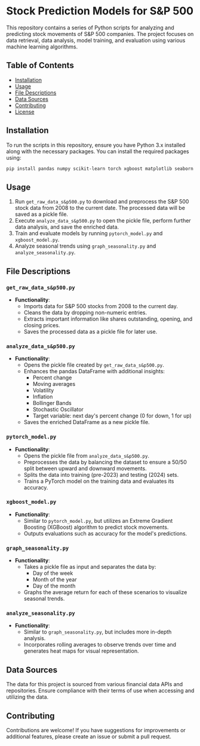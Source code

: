 
# Stock Prediction Models for S&P 500

This repository contains a series of Python scripts for analyzing and predicting stock movements of S&P 500 companies. The project focuses on data retrieval, data analysis, model training, and evaluation using various machine learning algorithms.

## Table of Contents

- [Installation](#installation)
- [Usage](#usage)
- [File Descriptions](#file-descriptions)
- [Data Sources](#data-sources)
- [Contributing](#contributing)
- [License](#license)

## Installation

To run the scripts in this repository, ensure you have Python 3.x installed along with the necessary packages. You can install the required packages using:

```bash
pip install pandas numpy scikit-learn torch xgboost matplotlib seaborn
```

## Usage

1. Run `get_raw_data_s&p500.py` to download and preprocess the S&P 500 stock data from 2008 to the current date. The processed data will be saved as a pickle file.
2. Execute `analyze_data_s&p500.py` to open the pickle file, perform further data analysis, and save the enriched data.
3. Train and evaluate models by running `pytorch_model.py` and `xgboost_model.py`.
4. Analyze seasonal trends using `graph_seasonality.py` and `analyze_seasonality.py`.

## File Descriptions

### `get_raw_data_s&p500.py`

- **Functionality**: 
  - Imports data for S&P 500 stocks from 2008 to the current day.
  - Cleans the data by dropping non-numeric entries.
  - Extracts important information like shares outstanding, opening, and closing prices.
  - Saves the processed data as a pickle file for later use.

### `analyze_data_s&p500.py`

- **Functionality**: 
  - Opens the pickle file created by `get_raw_data_s&p500.py`.
  - Enhances the pandas DataFrame with additional insights:
    - Percent change
    - Moving averages
    - Volatility
    - Inflation
    - Bollinger Bands
    - Stochastic Oscillator
    - Target variable: next day's percent change (0 for down, 1 for up)
  - Saves the enriched DataFrame as a new pickle file.

### `pytorch_model.py`

- **Functionality**: 
  - Opens the pickle file from `analyze_data_s&p500.py`.
  - Preprocesses the data by balancing the dataset to ensure a 50/50 split between upward and downward movements.
  - Splits the data into training (pre-2023) and testing (2024) sets.
  - Trains a PyTorch model on the training data and evaluates its accuracy.

### `xgboost_model.py`

- **Functionality**: 
  - Similar to `pytorch_model.py`, but utilizes an Extreme Gradient Boosting (XGBoost) algorithm to predict stock movements.
  - Outputs evaluations such as accuracy for the model's predictions.

### `graph_seasonality.py`

- **Functionality**: 
  - Takes a pickle file as input and separates the data by:
    - Day of the week
    - Month of the year
    - Day of the month
  - Graphs the average return for each of these scenarios to visualize seasonal trends.

### `analyze_seasonality.py`

- **Functionality**: 
  - Similar to `graph_seasonality.py`, but includes more in-depth analysis.
  - Incorporates rolling averages to observe trends over time and generates heat maps for visual representation.

## Data Sources

The data for this project is sourced from various financial data APIs and repositories. Ensure compliance with their terms of use when accessing and utilizing the data.

## Contributing

Contributions are welcome! If you have suggestions for improvements or additional features, please create an issue or submit a pull request.

